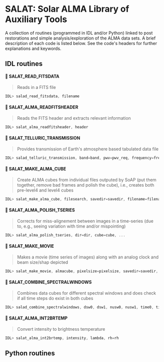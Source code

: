 # SALAT: Solar ALMA Library of Auxiliary Tools


A collection of routines (programmed in IDL and/or Python) linked to post restorations and simple analysis/exploration of the ALMA data sets. A brief description of each code is listed below. See the code's headers for further explanations and keywords.


## IDL routines


#### :round_pushpin: SALAT_READ_FITSDATA
> Reads in a FITS file 
```JavaScript
IDL> salad_read_fitsdata, filename
```

#### :round_pushpin: SALAT_ALMA_READFITSHEADER
> Reads the FITS header and extracts relevant information 
```JavaScript
IDL> salat_alma_readfitsheader, header
```

#### :round_pushpin: SALAT_TELLURIC_TRANSMISSION
> Provides transmission of Earth's atmosphere based tabulated data file  
```JavaScript
IDL> salad_telluric_transmission, band=band, pwv=pwv_req, frequency=freq_r, out_frequency=out_freq, out_pwv=out_pwv
```

#### :round_pushpin: SALAT_MAKE_ALMA_CUBE
> Create ALMA cubes from individual files outputed by SoAP (put them together, remove bad frames and polish the cube), i.e., creates both pre-level4 and level4 cubes
```JavaScript
IDL> salat_make_alma_cube, filesearch, savedir=savedir, filename=filename, date=date
```

#### :round_pushpin: SALAT_ALMA_POLISH_TSERIES
> Corrects for miss-alignement between images in a time-series (due to, e.g., seeing variation with time and/or mispointing)
```JavaScript
IDL> salat_alma_polish_tseries, dir=dir, cube=cube, ...
```

#### :round_pushpin: SALAT_MAKE_MOVIE
> Makes a movie (time series of images) along with an analog clock and beam size/shap depicted
```JavaScript
IDL> salat_make_movie, almacube, pixelsize=pixelsize, savedir=savedir, filename=filename
```

#### :round_pushpin: SALAT_COMBINE_SPECTRALWINDOWS
> Combines data cubes for different spectral windows and does check if all time steps do exist in both cubes
```JavaScript
IDL> salad_combine_spectralwindows, dsw0, dsw1, nusw0, nusw1, time0, time1, spectralwindow=specwin
```

#### :round_pushpin: SALAT_ALMA_INT2BRTEMP
> Convert intensity to brightness temperature
```JavaScript
IDL> salat_alma_int2brtemp, intensity, lambda, rh=rh
```

## Python routines


